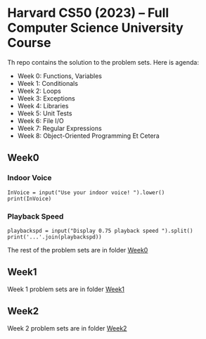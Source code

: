 # Harvard CS50 (2023) – Full Computer Science University Course

Th repo contains the solution to the problem sets.
Here is agenda:
- Week 0: Functions, Variables
- Week 1: Conditionals
- Week 2: Loops
- Week 3: Exceptions
- Week 4: Libraries
- Week 5: Unit Tests
- Week 6: File I/O
- Week 7: Regular Expressions
- Week 8: Object-Oriented Programming
Et Cetera

## Week0
### Indoor Voice
```
InVoice = input("Use your indoor voice! ").lower()
print(InVoice)
```
### Playback Speed
```
playbackspd = input("Display 0.75 playback speed ").split()
print('...'.join(playbackspd))
```
The rest of the problem sets are in folder [Week0](Week0)
## Week1
Week 1 problem sets are in folder [Week1](Week1)

## Week2
Week 2 problem sets are in folder [Week2](Week2)
